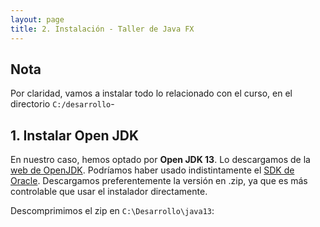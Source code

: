 ```yaml
---
layout: page
title: 2. Instalación - Taller de Java FX
---
```



## Nota
Por claridad, vamos a instalar todo lo relacionado con el curso, en el directorio  `C:/desarrollo`-

## 1. Instalar Open JDK 
En nuestro caso, hemos optado por **Open JDK 13**. Lo descargamos de la [web de OpenJDK](https://openjdk.java.net/install/index.html). Podríamos haber usado indistintamente el [SDK de Oracle](https://www.oracle.com/technetwork/java/javase/downloads/index.html).
Descargamos preferentemente la versión en .zip, ya que es más controlable que usar el instalador directamente.

Descomprimimos el zip en `C:\Desarrollo\java13`:



